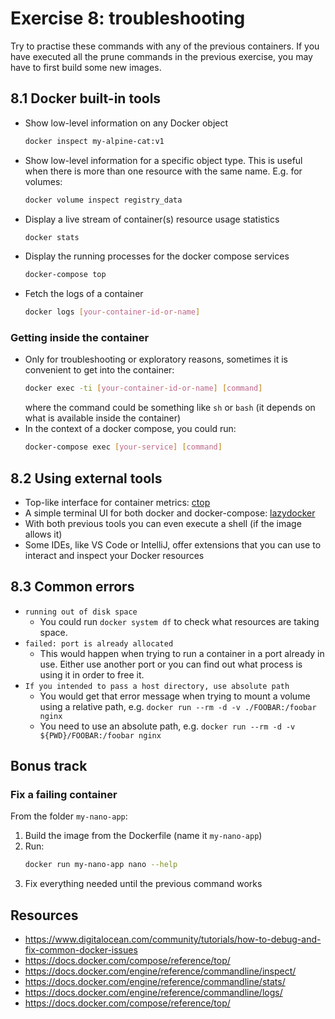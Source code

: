 # Exercise 8: troubleshooting

Try to practise these commands with any of the previous containers. If you have executed all the prune commands in the previous exercise, you may have to first build some new images.

## 8.1 Docker built-in tools

- Show low-level information on any Docker object
  ```bash
  docker inspect my-alpine-cat:v1
  ```
- Show low-level information for a specific object type. This is useful when there is more than one resource with the same name. E.g. for volumes:
  ```bash
  docker volume inspect registry_data
  ```
- Display a live stream of container(s) resource usage statistics
  ```bash
  docker stats
  ```
- Display the running processes for the docker compose services
  ```bash
  docker-compose top
  ```
- Fetch the logs of a container
  ```bash
  docker logs [your-container-id-or-name]
  ```

### Getting inside the container

- Only for troubleshooting or exploratory reasons, sometimes it is convenient to get into the container:
  ```bash
  docker exec -ti [your-container-id-or-name] [command]
  ```
  where the command could be something like `sh` or `bash` (it depends on what is available inside the container)
- In the context of a docker compose, you could run:
  ```bash
  docker-compose exec [your-service] [command]
  ```

## 8.2 Using external tools

- Top-like interface for container metrics: [ctop](https://github.com/bcicen/ctop)
- A simple terminal UI for both docker and docker-compose: [lazydocker](https://github.com/jesseduffield/lazydocker)
- With both previous tools you can even execute a shell (if the image allows it)
- Some IDEs, like VS Code or IntelliJ, offer extensions that you can use to interact and inspect your Docker resources

## 8.3 Common errors

- `running out of disk space`
  - You could run `docker system df` to check what resources are taking space.
- `failed: port is already allocated`
  - This would happen when trying to run a container in a port already in use. Either use another port or you can find out what process is using it in order to free it.
- `If you intended to pass a host directory, use absolute path`
  - You would get that error message when trying to mount a volume using a relative path, e.g. `docker run --rm -d -v ./FOOBAR:/foobar nginx`
  - You need to use an absolute path, e.g. `docker run --rm -d -v ${PWD}/FOOBAR:/foobar nginx`

## Bonus track

### Fix a failing container

From the folder `my-nano-app`:

1. Build the image from the Dockerfile (name it `my-nano-app`)
1. Run:
   ```bash
   docker run my-nano-app nano --help
   ```
1. Fix everything needed until the previous command works

## Resources

- https://www.digitalocean.com/community/tutorials/how-to-debug-and-fix-common-docker-issues
- https://docs.docker.com/compose/reference/top/
- https://docs.docker.com/engine/reference/commandline/inspect/
- https://docs.docker.com/engine/reference/commandline/stats/
- https://docs.docker.com/engine/reference/commandline/logs/
- https://docs.docker.com/compose/reference/top/
